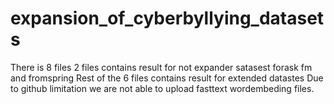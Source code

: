 # expansion_of_cyberbyllying_datasets
There is 8 files
2 files contains result for not expander satasest forask fm and fromspring
Rest of the 6 files contains result for extended datastes
Due to github limitation we are not able to upload fasttext wordembeding files.

